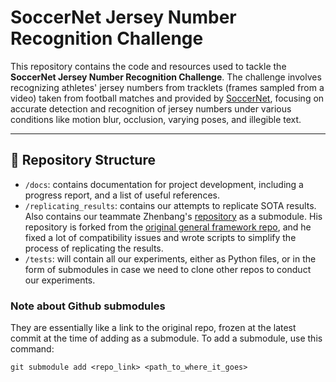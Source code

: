 # SoccerNet Jersey Number Recognition Challenge  

This repository contains the code and resources used to tackle the **SoccerNet Jersey Number Recognition Challenge**. The challenge involves recognizing athletes' jersey numbers from tracklets (frames sampled from a video) taken from football matches and provided by [SoccerNet](https://github.com/SoccerNet/sn-jersey), focusing on accurate detection and recognition of jersey numbers under various conditions like motion blur, occlusion, varying poses, and illegible text.

---

## 📁 Repository Structure  

- `/docs`: contains documentation for project development, including a progress report, and a list of useful references.
- `/replicating_results`: contains our attempts to replicate SOTA results. Also contains our teammate Zhenbang's [repository](https://github.com/m-iDev-0792/jersey-number-pipeline) as a submodule. His repository is forked from the [original general framework repo](https://github.com/mkoshkina/jersey-number-pipeline), and he fixed a lot of compatibility issues and wrote scripts to simplify the process of replicating the results.
- `/tests`: will contain all our experiments, either as Python files, or in the form of submodules in case we need to clone other repos to conduct our experiments.

### Note about Github submodules

They are essentially like a link to the original repo, frozen at the latest commit at the time of adding as a submodule. To add a submodule, use this command:

`git submodule add <repo_link> <path_to_where_it_goes>`
